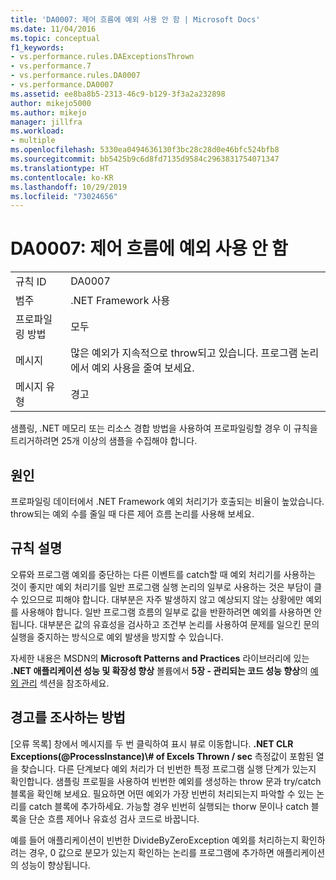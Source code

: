 ```yaml
---
title: 'DA0007: 제어 흐름에 예외 사용 안 함 | Microsoft Docs'
ms.date: 11/04/2016
ms.topic: conceptual
f1_keywords:
- vs.performance.rules.DAExceptionsThrown
- vs.performance.7
- vs.performance.rules.DA0007
- vs.performance.DA0007
ms.assetid: ee8ba8b5-2313-46c9-b129-3f3a2a232898
author: mikejo5000
ms.author: mikejo
manager: jillfra
ms.workload:
- multiple
ms.openlocfilehash: 5330ea0494636130f3bc28c28d0e46bfc524bfb8
ms.sourcegitcommit: bb5425b9c6d8fd7135d9584c2963831754071347
ms.translationtype: HT
ms.contentlocale: ko-KR
ms.lasthandoff: 10/29/2019
ms.locfileid: "73024656"
---
```

# <a name="da0007-avoid-using-exceptions-for-control-flow"></a>DA0007: 제어 흐름에 예외 사용 안 함

|||
|-|-|
|규칙 ID|DA0007|
|범주|.NET Framework 사용|
|프로파일링 방법|모두|
|메시지|많은 예외가 지속적으로 throw되고 있습니다. 프로그램 논리에서 예외 사용을 줄여 보세요.|
|메시지 유형|경고|

 샘플링, .NET 메모리 또는 리소스 경합 방법을 사용하여 프로파일링할 경우 이 규칙을 트리거하려면 25개 이상의 샘플을 수집해야 합니다.

## <a name="cause"></a>원인
 프로파일링 데이터에서 .NET Framework 예외 처리기가 호출되는 비율이 높았습니다. throw되는 예외 수를 줄일 때 다른 제어 흐름 논리를 사용해 보세요.

## <a name="rule-description"></a>규칙 설명
 오류와 프로그램 예외를 중단하는 다른 이벤트를 catch할 때 예외 처리기를 사용하는 것이 좋지만 예외 처리기를 일반 프로그램 실행 논리의 일부로 사용하는 것은 부담이 클 수 있으므로 피해야 합니다. 대부분은 자주 발생하지 않고 예상되지 않는 상황에만 예외를 사용해야 합니다. 일반 프로그램 흐름의 일부로 값을 반환하려면 예외를 사용하면 안 됩니다. 대부분은 값의 유효성을 검사하고 조건부 논리를 사용하여 문제를 일으킨 문의 실행을 중지하는 방식으로 예외 발생을 방지할 수 있습니다.

 자세한 내용은 MSDN의 **Microsoft Patterns and Practices** 라이브러리에 있는 **.NET 애플리케이션 성능 및 확장성 향상** 볼륨에서 **5장 - 관리되는 코드 성능 향상**의 [예외 관리](/previous-versions/msp-n-p/ff647790(v=pandp.10)#exception-management) 섹션을 참조하세요.

## <a name="how-to-investigate-a-warning"></a>경고를 조사하는 방법
 [오류 목록] 창에서 메시지를 두 번 클릭하여 표시 뷰로 이동합니다. **.NET CLR Exceptions(@ProcessInstance)\\# of Excels Thrown / sec** 측정값이 포함된 열을 찾습니다. 다른 단계보다 예외 처리가 더 빈번한 특정 프로그램 실행 단계가 있는지 확인합니다. 샘플링 프로필을 사용하여 빈번한 예외를 생성하는 throw 문과 try/catch 블록을 확인해 보세요. 필요하면 어떤 예외가 가장 빈번히 처리되는지 파악할 수 있는 논리를 catch 블록에 추가하세요. 가능할 경우 빈번히 실행되는 thorw 문이나 catch 블록을 단순 흐름 제어나 유효성 검사 코드로 바꿉니다.

 예를 들어 애플리케이션이 빈번한 DivideByZeroException 예외를 처리하는지 확인하려는 경우, 0 값으로 분모가 있는지 확인하는 논리를 프로그램에 추가하면 애플리케이션의 성능이 향상됩니다.